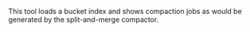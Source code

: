 This tool loads a bucket index and shows compaction jobs as would be generated by the split-and-merge compactor.
